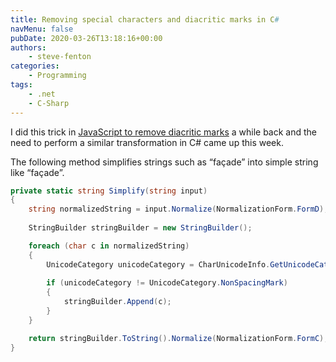 ```yaml
---
title: Removing special characters and diacritic marks in C#
navMenu: false
pubDate: 2020-03-26T13:18:16+00:00
authors:
    - steve-fenton
categories:
    - Programming
tags:
    - .net
    - C-Sharp
---
```


I did this trick in [JavaScript to remove diacritic marks](/blog/2019/09/simplify-strings-for-comparison-by-removing-special-characters-and-diacritic-marks/) a while back and the need to perform a similar transformation in C# came up this week.

The following method simplifies strings such as “façade” into simple string like “façade”.

```csharp
private static string Simplify(string input) 
{
    string normalizedString = input.Normalize(NormalizationForm.FormD);
  
    StringBuilder stringBuilder = new StringBuilder();

    foreach (char c in normalizedString)
    {
        UnicodeCategory unicodeCategory = CharUnicodeInfo.GetUnicodeCategory(c);
      
        if (unicodeCategory != UnicodeCategory.NonSpacingMark)
        {
            stringBuilder.Append(c);
        }
    }

    return stringBuilder.ToString().Normalize(NormalizationForm.FormC);
}
```